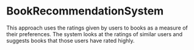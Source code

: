 # BookRecommendationSystem
This approach uses the ratings given by users to books as a measure of their preferences. The system looks at the ratings of similar users and suggests books that those users have rated highly. 
